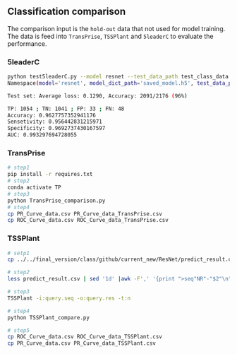 ## Classification comparison 

The comparison input is the `hold-out` data that not used for model training. The data is feed into `TransPrise`, `TSSPlant` and `5leaderC` to evaluate the performance.

### 5leaderC
```bash
python test5leaderC.py --model resnet --test_data_path test_class_data.npy --test_label_path test_class_label.npy --model_dict_path saved_model.h5
Namespace(model='resnet', model_dict_path='saved_model.h5', test_data_path='test_class_data.npy', test_label_path='test_class_label.npy')

Test set: Average loss: 0.1290, Accuracy: 2091/2176 (96%)

TP: 1054 ; TN: 1041 ; FP: 33 ; FN: 48
Accuracy: 0.9627757352941176
Sensetivity: 0.956442831215971
Specificity: 0.9692737430167597
AUC: 0.993297694728055
```

### TransPrise

```bash
# step1
pip install -r requires.txt
# step2
conda activate TP
# step3
python TransPrise_comparison.py
# step4
cp PR_Curve_data.csv PR_Curve_data_TransPrise.csv
cp ROC_Curve_data.csv ROC_Curve_data_TransPrise.csv
```


### TSSPlant

```bash
# setp1
cp ../../final_version/class/github/current_new/ResNet/predict_result.csv .

# step2
less predict_result.csv | sed '1d' |awk -F',' '{print ">seq"NR"-"$2"\n"$3}' > query.seq

# step3
TSSPlant -i:query.seq -o:query.res -t:n

# step4
python TSSPlant_compare.py

# step5
cp ROC_Curve_data.csv ROC_Curve_data_TSSPlant.csv
cp PR_Curve_data.csv PR_Curve_data_TSSPlant.csv
```
